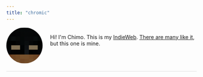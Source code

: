 ```yaml
---
title: "chromic"
---
```


<div style="border-bottom: 1px solid #ddd; padding-bottom: 20px;
    overflow: hidden;" class="h-card">
  <img class="u-photo" src="/images/bio-photo.png" style="float: left;
    width: 96px; border-radius: 50%; margin-right: 20px;">
<br>
  Hi! I'm <span class="p-name p-author">Chimo</span>. This is my
  <a href="http://indiewebcamp.com/indieweb">IndieWeb</a>.
  <a href="http://indiewebcamp.com/IRC-people">There are many like it</a>,
  but this one is mine.

  <div id="geo-container" style="display: none;">
    <span class="fa fa-map-marker"></span>
    <a style="font-size: small;" id="geo" href=""></a>
    <time datetime="" style="font-size: small;" id="geo-timestamp"></time>
  </div>
</div>

